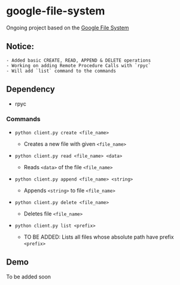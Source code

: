 # google-file-system
Ongoing project based on the [Google File System](https://static.googleusercontent.com/media/research.google.com/en//archive/gfs-sosp2003.pdf)

## Notice:
    - Added basic CREATE, READ, APPEND & DELETE operations
    - Working on adding Remote Procedure Calls with `rpyc`
    - Will add `list` command to the commands

## Dependency
- rpyc

### Commands
- `python client.py create <file_name>` 
    - Creates a new file with given `<file_name>`

- `python client.py read <file_name> <data>`
    - Reads `<data>` of the file `<file_name>`

- `python client.py append <file_name> <string>`
    - Appends `<string>` to file `<file_name>`

- `python client.py delete <file_name>`
    - Deletes file `<file_name>`

- `python client.py list <prefix>`
    - TO BE ADDED: Lists all files whose absolute path have prefix `<prefix>`

## Demo
To be added soon
